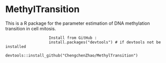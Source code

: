 # MethylTransition

This is a R package for the parameter estimation of DNA methylation transition in cell mitosis.

                       Install from GitHub :  
                       install.packages("devtools") # if devtools not be installed
                       devtools::install_github("ChengchenZhao/MethylTransition")

